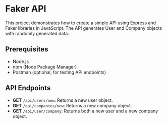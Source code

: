 # Faker API

This project demonstrates how to create a simple API using Express and Faker libraries in JavaScript. The API generates User and Company objects with randomly generated data.

## Prerequisites

- Node.js
- npm (Node Package Manager)
- Postman (optional, for testing API endpoints)

## API Endpoints

- **GET** `/api/users/new`: Returns a new user object.
- **GET** `/api/companies/new`: Returns a new company object.
- **GET** `/api/user/company`: Returns both a new user and a new company object.
